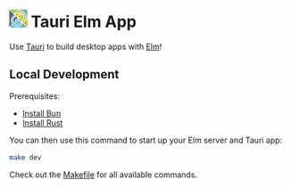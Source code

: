 # ![Icon](src-tauri/icons/32x32.png) Tauri Elm App

Use [Tauri](https://tauri.app)
to build desktop apps with [Elm](https://elm-lang.org/)!


## Local Development

Prerequisites:

- [Install Bun](https://bun.sh/docs/installation)
- [Install Rust](https://www.rust-lang.org/learn/get-started#installing-rust)

You can then use this command to start up your Elm server and Tauri app:

```sh
make dev
```

Check out the [Makefile](makefile) for all available commands.
